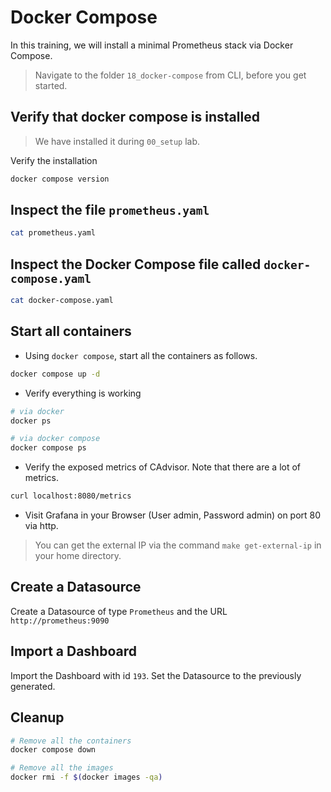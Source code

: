 # Docker Compose

In this training, we will install a minimal Prometheus stack via Docker Compose.

>Navigate to the folder `18_docker-compose` from CLI, before you get started.

## Verify that docker compose is installed

>We have installed it during `00_setup` lab.

Verify the installation

```bash
docker compose version
```

## Inspect the file `prometheus.yaml`

```bash
cat prometheus.yaml
```

## Inspect the Docker Compose file called `docker-compose.yaml`

```bash
cat docker-compose.yaml
```

## Start all containers

* Using `docker compose`, start all the containers as follows.

```bash
docker compose up -d
```

* Verify everything is working

```bash
# via docker
docker ps

# via docker compose
docker compose ps
```

* Verify the exposed metrics of CAdvisor. Note that there are a lot of metrics.

```bash
curl localhost:8080/metrics
```

* Visit Grafana in your Browser (User admin, Password admin) on port 80 via http.

>You can get the external IP via the command `make get-external-ip` in your home directory.

## Create a Datasource

Create a Datasource of type `Prometheus` and the URL `http://prometheus:9090`

## Import a Dashboard

Import the Dashboard with id `193`. Set the Datasource to the previously generated.

## Cleanup

```bash
# Remove all the containers
docker compose down

# Remove all the images
docker rmi -f $(docker images -qa)
```

